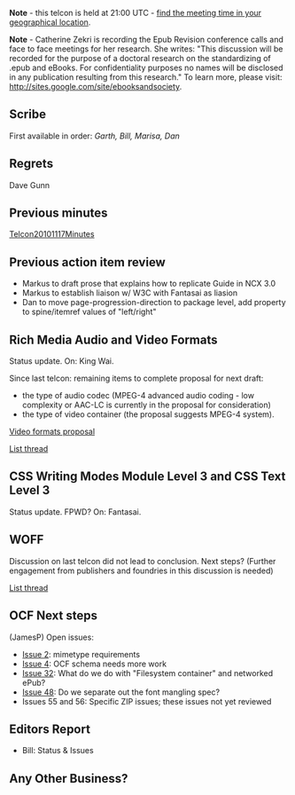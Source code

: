 **Note** - this telcon is held at 21:00 UTC - [find the meeting time in your geographical location](http://www.timeanddate.com/worldclock/fixedtime.html?month=12&day=1&year=2010&hour=21&min=0&sec=0&p1=0).

**Note** - Catherine Zekri is recording the Epub Revision conference calls and face to face meetings for her research. She writes: "This discussion will be recorded for the purpose of a doctoral research on the standardizing of .epub and eBooks. For confidentiality purposes no names will be disclosed in any publication resulting from this research." To learn more, please visit: http://sites.google.com/site/ebooksandsociety.




## Scribe ##
First available in order: _Garth, Bill, Marisa, Dan_


## Regrets ##
Dave Gunn

## Previous minutes ##
[Telcon20101117Minutes](Telcon20101117Minutes.md)

## Previous action item review ##
  * Markus to draft prose that explains how to replicate Guide in NCX 3.0
  * Markus to establish liaison w/ W3C with Fantasai as liasion
  * Dan to move page-progression-direction to package level, add property to spine/itemref values of "left/right"


## Rich Media Audio and Video Formats ##

Status update. On: King Wai.

Since last telcon: remaining items to complete proposal for next draft:
  * the type of audio codec (MPEG-4 advanced audio coding - low complexity or AAC-LC is currently in the proposal for consideration)
  * the type of video container (the proposal suggests MPEG-4 system).

[Video formats proposal](ImplementationProposalRichMediaFormat.md)

[List thread](http://groups.google.com/group/epub-21-working-group/browse_thread/thread/c4d6abe5bb82a21e/de6926d4a9ea73a6)

## CSS Writing Modes Module Level 3 and CSS Text Level 3 ##

Status update. FPWD? On: Fantasai.

## WOFF ##
Discussion on last telcon did not lead to conclusion. Next steps? (Further engagement from publishers and foundries in this discussion is needed)

[List thread](http://groups.google.com/group/epub-21-working-group/browse_thread/thread/7a405a69d4becb12)


## OCF Next steps ##

(JamesP)
Open issues:
  * [Issue 2](https://code.google.com/p/epub-revision/issues/detail?id=2): mimetype requirements
  * [Issue 4](https://code.google.com/p/epub-revision/issues/detail?id=4):  OCF schema needs more work
  * [Issue 32](https://code.google.com/p/epub-revision/issues/detail?id=32):  What do we do with "Filesystem container" and networked ePub?
  * [Issue 48](https://code.google.com/p/epub-revision/issues/detail?id=48):  Do we separate out the font mangling spec?
  * Issues 55 and 56:  Specific ZIP issues; these issues not yet reviewed


## Editors Report ##
  * Bill: Status & Issues


## Any Other Business? ##
